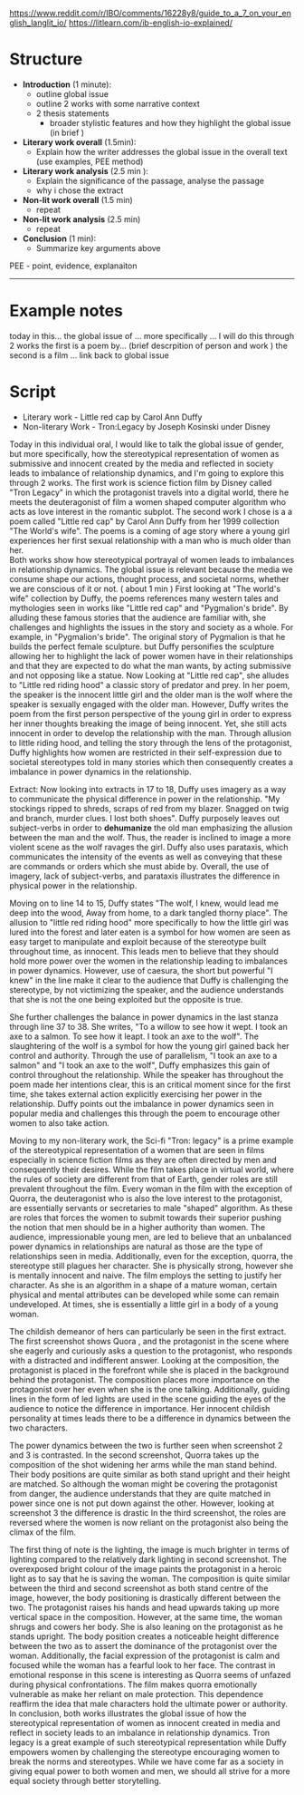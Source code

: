 https://www.reddit.com/r/IBO/comments/16228y8/guide_to_a_7_on_your_english_langlit_io/
https://litlearn.com/ib-english-io-explained/
# Structure
- **Introduction** (1 minute): 
	- outline global issue
	- outline 2 works with some narrative context
	- 2 thesis statements
		- broader stylistic features and how they highlight the global issue (in brief )
- **Literary work overall** (1.5min):
	- Explain how the writer addresses the global issue in the overall text (use examples, PEE method)
- **Literary work analysis** (2.5 min ):
	- Explain the significance of the passage, analyse the passage
	- why i chose the extract
- **Non-lit work overall** (1.5 min)
	- repeat
- **Non-lit work analysis** (2.5 min)
	- repeat
- **Conclusion** (1 min):
	- Summarize key arguments above

PEE - point, evidence, explanaiton

---
# Example notes
today in this...
the global issue of ... more specifically   ...
I will do this through 2 works 
the first is a poem by...  (brief descrpition of person and work ) the second is a film ...
link back to global issue

# Script
- Literary work - Little red cap by Carol Ann Duffy
- Non-literary Work - Tron:Legacy by Joseph Kosinski under Disney

Today in this individual oral, I would like to talk the global issue of gender, but more specifically, how the stereotypical representation of women as submissive and innocent created by the media and reflected in society leads to imbalance of relationship dynamics, and I'm going to explore this through 2 works. 
The first work is science fiction film by Disney called "Tron Legacy" in which the protagonist travels into a digital world, there he meets the deuteragonist of film a women shaped computer algorithm who acts as love interest in the romantic subplot. 
The second work I chose is a a poem called "Little red cap" by Carol Ann Duffy from her 1999 collection  "The World's wife". The poems is a coming of age story where a young girl experiences her first sexual relationship with a man who is much older than her.  
Both works show how stereotypical portrayal of women leads to imbalances in relationship dynamics. The global issue is relevant because the media we consume shape our actions, thought process, and societal norms, whether we are conscious of it or not. 
( about 1 min )
First looking at "The world's wife" collection by Duffy, the poems references many western tales and mythologies seen in works like "Little red cap" and "Pygmalion's bride". By alluding these famous stories that the audience are familiar with, she challenges and highlights the issues in the story and society as a whole. For example, in "Pygmalion's bride". The original story of Pygmalion is that he builds the perfect female sculpture. but Duffy personifies the sculpture allowing her to highlight the lack of power women have in their relationships and that they are expected to do what the man wants, by acting submissive and not opposing like a statue. 
Now Looking at "Little red cap", she alludes to "Little red riding hood" a classic story of predator and prey. In her poem, the speaker is the innocent little girl and the older man is the wolf where the speaker is sexually engaged with the older man. However, Duffy writes the poem from the first person perspective of the young girl in order to express her inner thoughts breaking the image of being innocent.  Yet, she still acts innocent in order to develop the relationship with the man. 
Through allusion to little riding hood, and telling the story through the lens of the protagonist, Duffy highlights how women are restricted in their self-expression due to societal stereotypes told in many stories which then consequently creates a imbalance in power dynamics in the relationship.


Extract:
Now looking into extracts in 17 to 18, Duffy uses imagery as a way to communicate the physical difference in power in the relationship. "My stockings ripped to shreds, scraps of red from my blazer. Snagged on twig and branch, murder clues. I lost both shoes".  Duffy purposely leaves out  subject-verbs in order to **dehumanize** the old man emphasizing the allusion between the man and the wolf. Thus, the reader is inclined to image a more violent scene as the wolf ravages the girl. Duffy also uses parataxis, which communicates the intensity of the events as well as conveying that these are commands or orders which she must abide by. Overall, the use of imagery, lack of subject-verbs, and parataxis illustrates the difference in physical power in the relationship. 

Moving on to line 14 to 15, Duffy states "The wolf, I knew, would lead me deep into the wood, Away from home, to a dark tangled thorny place". The allusion to "little red riding hood" more specifically to how the little girl was lured into the forest and later eaten is a symbol for how women are seen as easy target to manipulate and exploit because of the stereotype built throughout time, as innocent. This leads men to believe that they should hold more power over the women in the relationship leading to imbalances in power dynamics. However, use of caesura, the short but powerful "I knew" in the line make it clear to the audience that Duffy is challenging the stereotype, by not victimizing the speaker, and the audience understands that she is not the one being exploited but the opposite is true. 

She further challenges the balance in power dynamics in the last stanza through line 37 to 38. She writes, "To a willow to see how it wept. I took an axe to a salmon. To see how it leapt. I took an axe to the wolf". The slaughtering of the wolf is a symbol for how the young girl gained back her control and authority. Through the use of parallelism, "I took an axe to a salmon" and "I took an axe to the wolf", Duffy emphasizes this gain of control throughout the relationship. While the speaker has throughout the poem made her intentions clear, this is an critical moment since for the first time, she takes external action explicitly exercising her power in the relationship.  Duffy points out the imbalance in power dynamics seen in popular media and challenges this through the poem to encourage other women to also take action. 

Moving to my non-literary work, the Sci-fi "Tron: legacy" is a prime example of the stereotypical representation of a women that are seen in films especially in science fiction films as they are often directed by men and consequently their desires. While the film takes place in virtual world, where the rules of society are different from that of Earth, gender roles are still prevalent throughout the film. Every woman in the film with the exception of  Quorra, the deuteragonist who is also the love interest to the protagonist, are essentially servants or secretaries to male "shaped" algorithm. As these are roles that forces the women to submit towards their superior pushing the notion that men should be in a higher authority than women. The audience, impressionable young men, are led to believe that an unbalanced power dynamics in relationships are natural as those are the type of relationships seen in media. 
Additionally, even for the exception, quorra, the stereotype still plagues her character. She is physically strong, however she is mentally innocent and naive. The film employs the setting to justify her character. As she is an algorithm in a shape of a mature woman, certain physical and mental attributes can be developed while some can remain undeveloped. At times, she is essentially a little girl in a body of a young woman. 


The childish demeanor of hers can particularly be seen in the first extract.  The first screenshot shows Quora , and the protagonist in the scene where she eagerly and curiously asks a question to the protagonist, who responds with a distracted and indifferent answer.  Looking at the composition, the protagonist is placed in the forefront while she is placed in the background behind the protagonist. The composition places more importance on the protagonist over her even when she is the one talking. Additionally, guiding lines in the form of led lights are used in the scene guiding the eyes of the audience to notice the difference in importance. Her innocent childish personality at times leads there to be a difference in dynamics between the two characters. 

The power dynamics between the two is further seen when screenshot 2 and 3 is contrasted. In the second screenshot, Quorra takes up the composition of the shot widening her arms while the man stand behind. Their body positions are quite similar as both stand upright and their height are matched. So although the woman might be covering the protagonist from danger, the audience understands that they are quite  matched in power since one is not put down against the other. However, looking at screenshot 3 the difference is drastic
In the third screenshot, the roles are reversed where the women is now reliant on the protagonist also being the climax of the film. 

The first thing of note is the lighting, the image is much brighter in terms of lighting compared to the relatively dark lighting in second screenshot. The overexposed bright colour of the image paints the protagonist in a heroic light as to say that he is saving the woman. The composition is quite similar between the third and second screenshot as both stand centre of the image, however, the body positioning is  drastically different between the two. The protagonist raises his hands and head upwards taking up more vertical space in the composition. However, at the same time, the woman shrugs and cowers her body. She is also leaning on the protagonist as he stands upright. The body position creates a noticeable height difference between the two as to assert the dominance of the protagonist over the woman. Additionally, the facial expression of the protagonist is calm and focused while the woman has a fearful look to her face. The contrast in emotional response in this scene is interesting as Quorra seems of unfazed during physical confrontations. The film makes quorra emotionally vulnerable as make her reliant on male protection. This dependence reaffirm the idea that male characters hold the ultimate power or authority. 
In conclusion, both works illustrates the global issue of how the stereotypical representation of women as innocent created in media and reflect in society leads to an imbalance in relationship dynamics. Tron legacy is a great example of such stereotypical representation while Duffy empowers women by challenging the stereotype encouraging women to break the norms and stereotypes. While we have come far as a society in giving equal power to both women and men, we should all strive for a more equal society through better storytelling. 



